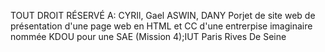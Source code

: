 TOUT DROIT RÉSERVÉ A: CYRIl, Gael ASWIN, DANY
Porjet de site web de présentation d'une page web en HTML et CC d'une entrerpise imaginaire nommée KDOU pour une SAE (Mission 4);IUT Paris Rives De Seine
